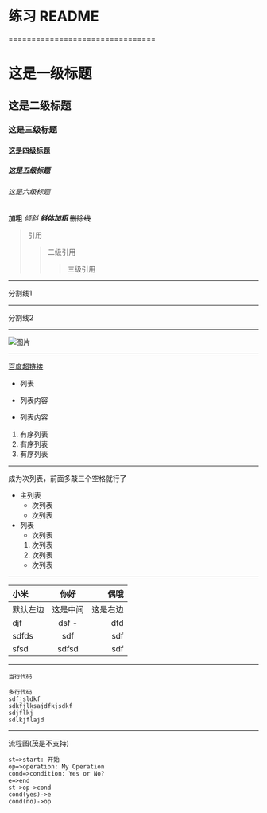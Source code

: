 # 练习 README
================================

# 这是一级标题
## 这是二级标题
### 这是三级标题
#### 这是四级标题
##### 这是五级标题
###### 这是六级标题

**加粗**
*倾斜*
***斜体加粗***
~~删除线~~

> 引用
>> 二级引用
>>> 三级引用


---
分割线1
***
分割线2
*****
![图片](https://upload-images.jianshu.io/upload_images/6860761-fd2f51090a890873.jpg?imageMogr2/auto-orient/strip%7CimageView2/2/w/550 "链接地址")

---
[百度超链接](http://baidu.com "百度")

- 列表
+ 列表内容
* 列表内容
1. 有序列表
2. 有序列表
3. 有序列表

---
成为次列表，前面多敲三个空格就行了
- 主列表
   - 次列表
   - 次列表
- 列表
   - 次列表
   1. 次列表
   2. 次列表
   - 次列表

---
小米| 你好 | 偶哦
:--|:--:|--:
默认左边|这是中间|这是右边
djf|dsf         -|dfd
sdfds|sdf|sdf
sfsd|sdfsd|sdf

---
`当行代码`

```
多行代码
sdfjsldkf
sdkfjlksajdfkjsdkf
sdjflkj
sdlkjflajd
```

---
流程图(茂是不支持)
```flow
st=>start: 开始
op=>operation: My Operation
cond=>condition: Yes or No?
e=>end
st->op->cond
cond(yes)->e
cond(no)->op
```
